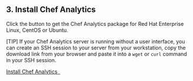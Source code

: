 ## 3. Install Chef Analytics

Click the button to get the Chef Analytics package for Red Hat Enterprise Linux, CentOS or Ubuntu.

[TIP] If your Chef Analytics server is running without a user interface, you can create an SSH session to your server from your workstation, copy the download link from your browser and paste it into a `wget` or `curl` command in your SSH session.

<a class='accent-button radius' href='https://downloads.chef.io/analytics/' target='_blank'>Install Chef Analytics&nbsp;&nbsp;<i class='fa fa-external-link'></i></a>
